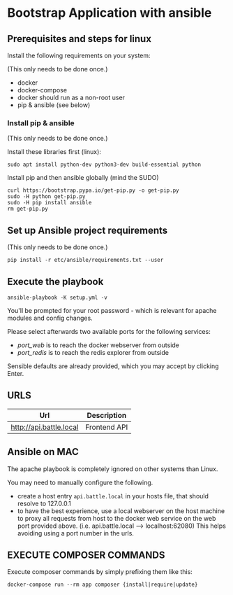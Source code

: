 # Bootstrap Application with ansible

## Prerequisites and steps for linux

Install the following requirements on your system:

(This only needs to be done once.)

* docker
* docker-compose
* docker should run as a non-root user      
* pip & ansible (see below)

### Install pip & ansible

(This only needs to be done once.)

Install these libraries first (linux): 
    
    sudo apt install python-dev python3-dev build-essential python

Install pip and then ansible globally (mind the SUDO)

    curl https://bootstrap.pypa.io/get-pip.py -o get-pip.py
    sudo -H python get-pip.py
    sudo -H pip install ansible
    rm get-pip.py


## Set up Ansible project requirements

(This only needs to be done once.)

    pip install -r etc/ansible/requirements.txt --user

## Execute the playbook

    ansible-playbook -K setup.yml -v

You'll be prompted for your root password - which is relevant for apache modules and config changes.

Please select afterwards two available ports for the following services:

* _port_web_ is to reach the docker webserver from outside
* _port_redis_ is to reach the redis explorer from outside
 

Sensible defaults are already provided, which you may accept by clicking Enter.
 
## URLS

| Url | Description |
|---- | --- | 
| http://api.battle.local | Frontend API |


## Ansible on MAC

The apache playbook is completely ignored on other systems than Linux.

You may need to manually configure the following.
 
* create a host entry `api.battle.local` in your hosts file, that should resolve to 127.0.0.1
* to have the best experience, use a local webserver on the host machine to proxy all requests from host to the docker web service on the web port provided above.
(i.e. api.battle.local --> localhost:62080) This helps avoiding using a port number in the urls.

## EXECUTE COMPOSER COMMANDS

Execute composer commands by simply prefixing them like this:
    
    docker-compose run --rm app composer {install|require|update}
